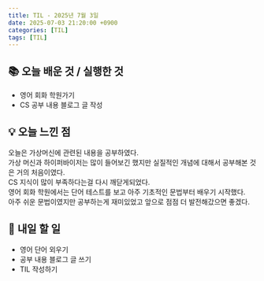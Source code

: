 ```yaml
---
title: TIL - 2025년 7월 3일
date: 2025-07-03 21:20:00 +0900
categories: [TIL]
tags: [TIL]
---
```


## 📚 **오늘 배운 것 / 실행한 것**

- 영어 회화 학원가기
- CS 공부 내용 블로그 글 작성

## 💡 **오늘 느낀 점**

오늘은 가상머신에 관련된 내용을 공부하였다.<br>
가상 머신과 하이퍼바이저는 많이 들어보긴 했지만 실질적인 개념에 대해서 공부해본 것은 거의 처음이였다.<br>
CS 지식이 많이 부족하다는걸 다시 깨닫게되었다.<br>
영어 회화 학원에서는 단어 테스트를 보고 아주 기초적인 문법부터 배우기 시작했다.<br>
아주 쉬운 문법이였지만 공부하는게 재미있었고 앞으로 점점 더 발전해갔으면 좋겠다.

## 🎯 **내일 할 일**

- 영어 단어 외우기
- 공부 내용 블로그 글 쓰기
- TIL 작성하기
